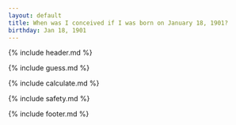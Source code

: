 ```yaml
---
layout: default
title: When was I conceived if I was born on January 18, 1901?
birthday: Jan 18, 1901
---
```


{% include header.md %}

{% include guess.md %}

{% include calculate.md %}

{% include safety.md %}

{% include footer.md %}



